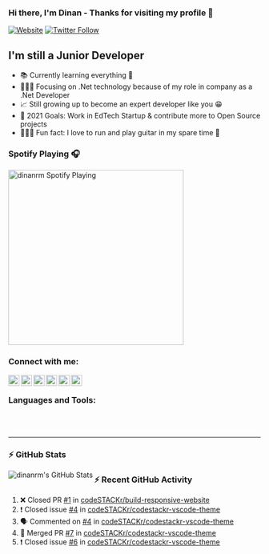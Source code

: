 ### Hi there, I'm Dinan - Thanks for visiting my profile 👋

[![Website](https://img.shields.io/website?label=codeSTACKr.com&style=for-the-badge&url=https%3A%2F%2Fcodestackr.com)](https://codestackr.com)
[![Twitter Follow](https://img.shields.io/twitter/follow/dinanrm?color=1DA1F2&logo=twitter&style=for-the-badge)](https://twitter.com/intent/follow?original_referer=https%3A%2F%2Fgithub.com%2Fdinanrm&screen_name=dinanrm)

## I'm still a Junior Developer

- 📚 Currently learning everything 🤣
- 👨🏻‍💻 Focusing on .Net technology because of my role in company as a .Net Developer
- 📈 Still growing up to become an expert developer like you 😁
- 🎯 2021 Goals: Work in EdTech Startup & contribute more to Open Source projects
- 🏃🏻‍♂️ Fun fact: I love to run and play guitar in my spare time 🎸

### Spotify Playing 🎧

[<img src="https://now-playing-codestackr.vercel.app/api/spotify-playing" alt="dinanrm Spotify Playing" width="350" />](https://open.spotify.com/user/swyqyimdc12jajde4vpwd2x1b)

### Connect with me:

[<img align="left" alt="dinanrm | Instagram" width="22px" src="https://cdn.jsdelivr.net/npm/simple-icons@v3/icons/instagram.svg" />][instagram]
[<img align="left" alt="dinanrm | LinkedIn" width="22px" src="https://cdn.jsdelivr.net/npm/simple-icons@v3/icons/linkedin.svg" />][linkedin]
[<img align="left" alt="dinanrm | gitlab" width="22px" src="https://cdn.jsdelivr.net/npm/simple-icons@v3/icons/gitlab.svg" />][gitlab]
[<img align="left" alt="dinanrm | YouTube" width="22px" src="https://cdn.jsdelivr.net/npm/simple-icons@v3/icons/youtube.svg" />][youtube]
[<img align="left" alt="dinanrm | Facebook" width="22px" src="https://cdn.jsdelivr.net/npm/simple-icons@v3/icons/facebook.svg" />][facebook]
[<img align="left" alt="dinanrm | Twitter" width="22px" src="https://cdn.jsdelivr.net/npm/simple-icons@v3/icons/twitter.svg" />][twitter]

<br />

### Languages and Tools:

<br />
<br />

---

### :zap: GitHub Stats
<img align="left" alt="dinanrm's GitHub Stats" src="https://github-readme-stats.vercel.app/api?username=dinanrm&show_icons=true&count_private=true&include_all_commits=true" />


<!--START_SECTION:activity-->
### :zap: Recent GitHub Activity
1. ❌ Closed PR [#1](https://github.com/codeSTACKr/build-responsive-website/pull/1) in [codeSTACKr/build-responsive-website](https://github.com/codeSTACKr/build-responsive-website)
2. ❗️ Closed issue [#4](https://github.com/codeSTACKr/codestackr-vscode-theme/issues/4) in [codeSTACKr/codestackr-vscode-theme](https://github.com/codeSTACKr/codestackr-vscode-theme)
3. 🗣 Commented on [#4](https://github.com/codeSTACKr/codestackr-vscode-theme/issues/4) in [codeSTACKr/codestackr-vscode-theme](https://github.com/codeSTACKr/codestackr-vscode-theme)
4. 🎉 Merged PR [#7](https://github.com/codeSTACKr/codestackr-vscode-theme/pull/7) in [codeSTACKr/codestackr-vscode-theme](https://github.com/codeSTACKr/codestackr-vscode-theme)
5. ❗️ Closed issue [#6](https://github.com/codeSTACKr/codestackr-vscode-theme/issues/6) in [codeSTACKr/codestackr-vscode-theme](https://github.com/codeSTACKr/codestackr-vscode-theme)
<!--END_SECTION:activity-->


[website]: https://dinan.azurewebsites.net/
[facebook]: https://facebook.com/dinanrm21
[twitter]: https://twitter.com/dinanrm
[youtube]: https://youtube.com/dinanranggamaulana
[instagram]: https://instagram.com/dinan_rm
[linkedin]: https://linkedin.com/in/dinanrm
[gitlab]: https://gitlab.com/in/dinanrm